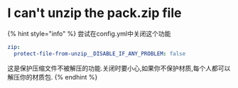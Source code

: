 # I can't unzip the pack.zip file

{% hint style="info" %}
尝试在config.yml中关闭这个功能

```yaml
zip:
  protect-file-from-unzip__DISABLE_IF_ANY_PROBLEM: false
```

这是保护压缩文件不被解压的功能.关闭时要小心,如果你不保护材质,每个人都可以解压你的材质包.
{% endhint %}
